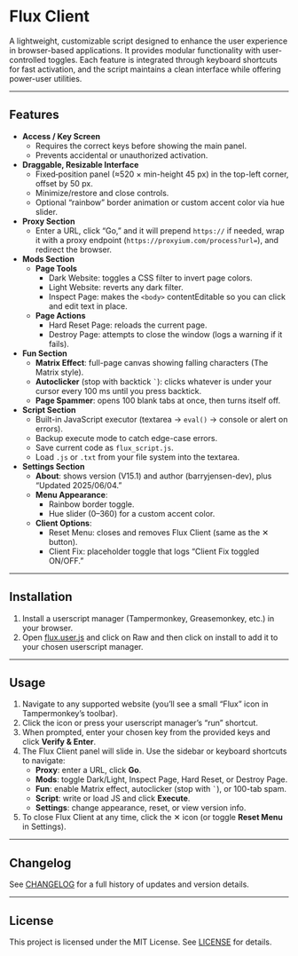 # Flux Client

A lightweight, customizable script designed to enhance the user experience in browser-based applications. It provides modular functionality with user-controlled toggles. Each feature is integrated through keyboard shortcuts for fast activation, and the script maintains a clean interface while offering power-user utilities.

---

## Features

- **Access / Key Screen**  
  - Requires the correct keys before showing the main panel.  
  - Prevents accidental or unauthorized activation.  
- **Draggable, Resizable Interface**  
  - Fixed‐position panel (≈520 × min-height 45 px) in the top-left corner, offset by 50 px.  
  - Minimize/restore and close controls.  
  - Optional “rainbow” border animation or custom accent color via hue slider.  
- **Proxy Section**  
  - Enter a URL, click “Go,” and it will prepend `https://` if needed, wrap it with a proxy endpoint (`https://proxyium.com/process?url=`), and redirect the browser.  
- **Mods Section**  
  - **Page Tools**  
    - Dark Website: toggles a CSS filter to invert page colors.  
    - Light Website: reverts any dark filter.  
    - Inspect Page: makes the `<body>` contentEditable so you can click and edit text in place.  
  - **Page Actions**  
    - Hard Reset Page: reloads the current page.  
    - Destroy Page: attempts to close the window (logs a warning if it fails).  
- **Fun Section**  
  - **Matrix Effect**: full-page canvas showing falling characters (The Matrix style).  
  - **Autoclicker** (stop with backtick `` ` ``): clicks whatever is under your cursor every 100 ms until you press backtick.  
  - **Page Spammer**: opens 100 blank tabs at once, then turns itself off.  
- **Script Section**  
  - Built-in JavaScript executor (textarea → `eval()` → console or alert on errors).  
  - Backup execute mode to catch edge-case errors.  
  - Save current code as `flux_script.js`.  
  - Load `.js` or `.txt` from your file system into the textarea.  
- **Settings Section**  
  - **About**: shows version (V15.1) and author (barryjensen-dev), plus “Updated 2025/06/04.”  
  - **Menu Appearance**:  
    - Rainbow border toggle.  
    - Hue slider (0–360) for a custom accent color.  
  - **Client Options**:  
    - Reset Menu: closes and removes Flux Client (same as the ✕ button).  
    - Client Fix: placeholder toggle that logs “Client Fix toggled ON/OFF.”

---

## Installation

1. Install a userscript manager (Tampermonkey, Greasemonkey, etc.) in your browser.
2. Open [flux.user.js](flux.user.js) and click on Raw and then click on install to add it to your chosen userscript manager.

---

## Usage

1. Navigate to any supported website (you’ll see a small “Flux” icon in Tampermonkey’s toolbar).
2. Click the icon or press your userscript manager’s “run” shortcut.
3. When prompted, enter your chosen key from the provided keys and click **Verify & Enter**.
4. The Flux Client panel will slide in. Use the sidebar or keyboard shortcuts to navigate:
   - **Proxy**: enter a URL, click **Go**.
   - **Mods**: toggle Dark/Light, Inspect Page, Hard Reset, or Destroy Page.
   - **Fun**: enable Matrix effect, autoclicker (stop with `` ` ``), or 100-tab spam.
   - **Script**: write or load JS and click **Execute**.
   - **Settings**: change appearance, reset, or view version info.
5. To close Flux Client at any time, click the ✕ icon (or toggle **Reset Menu** in Settings).

---

## Changelog

See [CHANGELOG](CHANGELOG) for a full history of updates and version details.

---

## License

This project is licensed under the MIT License. See [LICENSE](LICENSE) for details.
